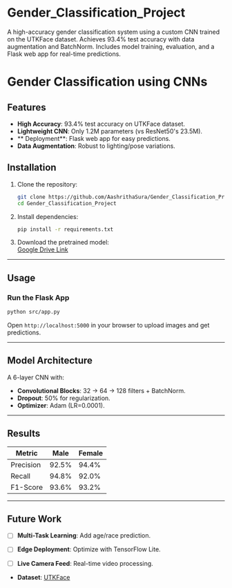 # Gender_Classification_Project
A high-accuracy gender classification system using a custom CNN trained on the UTKFace dataset. Achieves 93.4% test accuracy with data augmentation and BatchNorm. Includes model training, evaluation, and a Flask web app for real-time predictions.

# Gender Classification using CNNs 

##  Features
- **High Accuracy**: 93.4% test accuracy on UTKFace dataset.
- **Lightweight CNN**: Only 1.2M parameters (vs ResNet50's 23.5M).
- ** Deployment**: Flask web app for easy predictions.
- **Data Augmentation**: Robust to lighting/pose variations.

## Installation
1. Clone the repository:
   ```bash
   git clone https://github.com/AashrithaSura/Gender_Classification_Project.git
   cd Gender_Classification_Project
   ```
2. Install dependencies:
   ```bash
   pip install -r requirements.txt
   ```
3. Download the pretrained model:  
   [Google Drive Link](https://drive.google.com/file/d/17_TqsZtZ7AJ84DUCxnp14Tz0rHt4JVSx/view?usp=sharing)

---

##  Usage
### Run the Flask App
```bash
python src/app.py
```
Open `http://localhost:5000` in your browser to upload images and get predictions.


---

## Model Architecture
A 6-layer CNN with:
- **Convolutional Blocks**: 32 → 64 → 128 filters + BatchNorm.
- **Dropout**: 50% for regularization.
- **Optimizer**: Adam (LR=0.0001).
---

## Results
| Metric      | Male | Female |
|-------------|------|--------|
| Precision   | 92.5%| 94.4%  |
| Recall      | 94.8%| 92.0%  |
| F1-Score    | 93.6%| 93.2%  |


---

##  Future Work
- [ ] **Multi-Task Learning**: Add age/race prediction.
- [ ] **Edge Deployment**: Optimize with TensorFlow Lite.
- [ ] **Live Camera Feed**: Real-time video processing.


- **Dataset**: [UTKFace](https://susanqq.github.io/UTKFace/)
```






